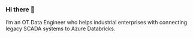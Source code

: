 ### Hi there 👋

I’m an OT Data Engineer who helps industrial enterprises with connecting legacy SCADA systems to Azure Databricks.
